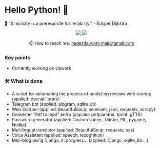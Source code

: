 # Hello Python! 👋

📌 "Simplicity is a prerequisite for reliability." - Edsger Dijkstra

<p align='center'>
   <a href="https://www.linkedin.com/in/nadin-kontsinebina-2a8945229/">
       <img src="https://img.shields.io/badge/linkedin-%230077B5.svg?&style=for-the-badge&logo=linkedin&logoColor=white"/>
   </a>
   <a href="https://t.me/Hello_Nadia">
       <img src="https://img.shields.io/badge/Telegram-2CA5E0?style=for-the-badge&logo=telegram&logoColor=white"/>
   </a>
<p align='center'>
   📫 How to reach me: <a href='mailto:nadezda.work.mail@gmail.com'>nadezda.work.mail@gmail.com</a>
</p>

### Key points
*   Currently working on Upwork

### 🛠 What is done
*   A script for automating the process of analyzing reviews with scoring (applied: openai library) 
*   Telegram bot (applied: aiogram, sqlite_db)
*   Web Scraper (applied: BeautifulSoup,  selenium, json, requests, scrapy)
*   Converter "Pdf to mp3" en/ru (applied: pdfplumber, tprint, gTTS)
*   Password generator (applied: CustomTkinter, Tkinter, PIL, pygame, Nuitka)
*   Multilingual translator (applied: BeautifulSoup, requests, sys)
*   Voice Assistant (applied: speech_recognition)
*   Mini-blog using Django, in progress... (applied: Django, sqlite_db ...)

<!--START_SECTION:hide_contribution_activity-->
<img src="https://dummyimage.com/0x0/000/ffffff" style="display:none">
<style>
  .border.rounded-1.box-shadow.bg-white.py-2.p-3.mt-3 { display: none !important; }
</style>
<!--END_SECTION:hide_contribution_activity-->
